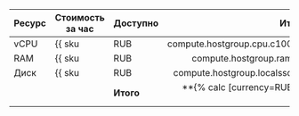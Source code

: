 | Ресурс | Стоимость за час | Доступно | Итого |
| --- | --- | --- | ---: |
| vCPU | {{ sku|RUB|compute.hostgroup.cpu.c100.v3|string }}/vCPU | 108 vCPU | {% calc [currency=RUB] {{ sku|RUB|compute.hostgroup.cpu.c100.v3|number }} × 108 %} |
| RAM | {{ sku|RUB|compute.hostgroup.ram.v3|string }}/ГБ | 704 ГБ | {% calc [currency=RUB] {{ sku|RUB|compute.hostgroup.ram.v3|number }} × 704 %} |
| Диск | {{ sku|RUB|compute.hostgroup.localssd.v1|string }}/ГБ | 19&nbsp;200 ГБ | {% calc [currency=RUB] {{ sku|RUB|compute.hostgroup.localssd.v1|number }} × 19200 %} |
| | | **Итого** | **{% calc [currency=RUB] {{ sku|RUB|compute.hostgroup.cpu.c100.v3|number }} × 108 + {{ sku|RUB|compute.hostgroup.ram.v3|number }} × 704 + {{ sku|RUB|compute.hostgroup.localssd.v1|number }} × 19200 %}** |